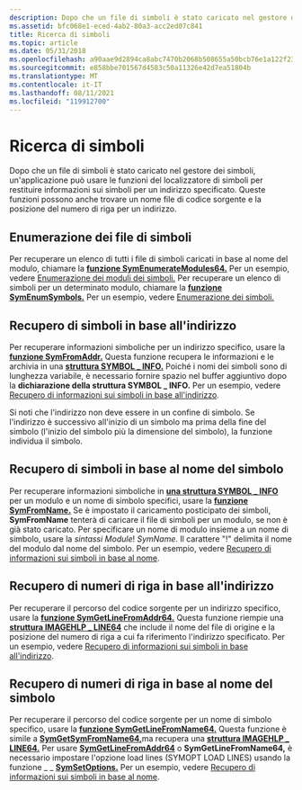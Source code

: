 ```yaml
---
description: Dopo che un file di simboli è stato caricato nel gestore dei simboli, un'applicazione può usare le funzioni del localizzatore di simboli per restituire informazioni sui simboli per un indirizzo specificato.
ms.assetid: bfc068e1-eced-4ab2-80a3-acc2ed07c841
title: Ricerca di simboli
ms.topic: article
ms.date: 05/31/2018
ms.openlocfilehash: a90aae9d2894ca8abc7470b2068b508655a50bcb76e1a122f2307f81273abec2
ms.sourcegitcommit: e858bbe701567d4583c50a11326e42d7ea51804b
ms.translationtype: MT
ms.contentlocale: it-IT
ms.lasthandoff: 08/11/2021
ms.locfileid: "119912700"
---
```

# <a name="finding-symbols"></a>Ricerca di simboli

Dopo che un file di simboli è stato caricato nel gestore dei simboli, un'applicazione può usare le funzioni del localizzatore di simboli per restituire informazioni sui simboli per un indirizzo specificato. Queste funzioni possono anche trovare un nome file di codice sorgente e la posizione del numero di riga per un indirizzo.

## <a name="enumerating-symbol-files"></a>Enumerazione dei file di simboli

Per recuperare un elenco di tutti i file di simboli caricati in base al nome del modulo, chiamare la [**funzione SymEnumerateModules64.**](/windows/desktop/api/Dbghelp/nf-dbghelp-symenumeratemodules) Per un esempio, vedere [Enumerazione dei moduli dei simboli.](enumerating-symbol-modules.md) Per recuperare un elenco di simboli per un determinato modulo, chiamare la [**funzione SymEnumSymbols.**](/windows/desktop/api/Dbghelp/nf-dbghelp-symenumsymbols) Per un esempio, vedere [Enumerazione dei simboli.](enumerating-symbols.md)

## <a name="retrieving-symbols-by-address"></a>Recupero di simboli in base all'indirizzo

Per recuperare informazioni simboliche per un indirizzo specifico, usare la [**funzione SymFromAddr.**](/windows/desktop/api/Dbghelp/nf-dbghelp-symfromaddr) Questa funzione recupera le informazioni e le archivia in una [**struttura SYMBOL \_ INFO.**](/windows/desktop/api/DbgHelp/ns-dbghelp-symbol_info) Poiché i nomi dei simboli sono di lunghezza variabile, è necessario fornire spazio nel buffer aggiuntivo dopo la **dichiarazione della struttura SYMBOL \_ INFO.** Per un esempio, vedere [Recupero di informazioni sui simboli in base all'indirizzo](retrieving-symbol-information-by-address.md).

Si noti che l'indirizzo non deve essere in un confine di simbolo. Se l'indirizzo è successivo all'inizio di un simbolo ma prima della fine del simbolo (l'inizio del simbolo più la dimensione del simbolo), la funzione individua il simbolo.

## <a name="retrieving-symbols-by-symbol-name"></a>Recupero di simboli in base al nome del simbolo

Per recuperare informazioni simboliche in [**una struttura SYMBOL \_ INFO**](/windows/desktop/api/DbgHelp/ns-dbghelp-symbol_info) per un modulo e un nome di simbolo specifici, usare la [**funzione SymFromName.**](/windows/desktop/api/Dbghelp/nf-dbghelp-symfromname) Se è impostato il caricamento posticipato dei simboli, **SymFromName** tenterà di caricare il file di simboli per un modulo, se non è già stato caricato. Per specificare un nome di modulo insieme a un nome di simbolo, usare la *sintassi Module*! *SymName*. Il carattere "!" delimita il nome del modulo dal nome del simbolo. Per un esempio, vedere [Recupero di informazioni sui simboli in base al nome](retrieving-symbol-information-by-name.md).

## <a name="retrieving-line-numbers-by-address"></a>Recupero di numeri di riga in base all'indirizzo

Per recuperare il percorso del codice sorgente per un indirizzo specifico, usare la [**funzione SymGetLineFromAddr64.**](/windows/desktop/api/Dbghelp/nf-dbghelp-symgetlinefromaddr) Questa funzione riempie una [**struttura IMAGEHLP \_ LINE64**](/windows/desktop/api/DbgHelp/ns-dbghelp-imagehlp_line) che include il nome del file di origine e la posizione del numero di riga a cui fa riferimento l'indirizzo specificato. Per un esempio, vedere [Recupero di informazioni sui simboli in base all'indirizzo](retrieving-symbol-information-by-address.md).

## <a name="retrieving-line-numbers-by-symbol-name"></a>Recupero di numeri di riga in base al nome del simbolo

Per recuperare il percorso del codice sorgente per un nome di simbolo specifico, usare la [**funzione SymGetLineFromName64.**](/windows/desktop/api/Dbghelp/nf-dbghelp-symgetlinefromname) Questa funzione è simile a [**SymGetSymFromName64,**](/windows/desktop/api/Dbghelp/nf-dbghelp-symgetsymfromname)ma recupera una [**struttura IMAGEHLP \_ LINE64.**](/windows/desktop/api/DbgHelp/ns-dbghelp-imagehlp_line) Per usare [**SymGetLineFromAddr64**](/windows/desktop/api/Dbghelp/nf-dbghelp-symgetlinefromaddr) o **SymGetLineFromName64,** è necessario impostare l'opzione load lines (SYMOPT LOAD LINES) usando la funzione \_ \_ [**SymSetOptions.**](/windows/desktop/api/Dbghelp/nf-dbghelp-symsetoptions) Per un esempio, vedere [Recupero di informazioni sui simboli in base al nome](retrieving-symbol-information-by-name.md).

 

 




